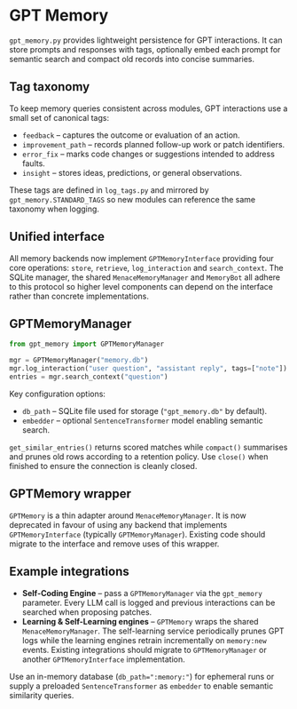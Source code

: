 # GPT Memory

`gpt_memory.py` provides lightweight persistence for GPT interactions.  It can
store prompts and responses with tags, optionally embed each prompt for semantic
search and compact old records into concise summaries.

## Tag taxonomy

To keep memory queries consistent across modules, GPT interactions use a small
set of canonical tags:

- `feedback` – captures the outcome or evaluation of an action.
- `improvement_path` – records planned follow-up work or patch identifiers.
- `error_fix` – marks code changes or suggestions intended to address faults.
- `insight` – stores ideas, predictions, or general observations.

These tags are defined in `log_tags.py` and mirrored by `gpt_memory.STANDARD_TAGS`
so new modules can reference the same taxonomy when logging.

## Unified interface

All memory backends now implement `GPTMemoryInterface` providing four core
operations: `store`, `retrieve`, `log_interaction` and `search_context`.  The
SQLite manager, the shared `MenaceMemoryManager` and `MemoryBot` all adhere to
this protocol so higher level components can depend on the interface rather than
concrete implementations.

## GPTMemoryManager

```python
from gpt_memory import GPTMemoryManager

mgr = GPTMemoryManager("memory.db")
mgr.log_interaction("user question", "assistant reply", tags=["note"])
entries = mgr.search_context("question")
```

Key configuration options:

- `db_path` – SQLite file used for storage (`"gpt_memory.db"` by default).
- `embedder` – optional `SentenceTransformer` model enabling semantic search.

`get_similar_entries()` returns scored matches while `compact()` summarises and
prunes old rows according to a retention policy.  Use `close()` when finished to
ensure the connection is cleanly closed.

## GPTMemory wrapper

`GPTMemory` is a thin adapter around `MenaceMemoryManager`.  It is now
deprecated in favour of using any backend that implements
`GPTMemoryInterface` (typically `GPTMemoryManager`).  Existing code should
migrate to the interface and remove uses of this wrapper.

## Example integrations

- **Self-Coding Engine** – pass a `GPTMemoryManager` via the `gpt_memory`
  parameter.  Every LLM call is logged and previous interactions can be searched
  when proposing patches.
- **Learning & Self-Learning engines** – `GPTMemory` wraps the shared
  `MenaceMemoryManager`.  The self-learning service periodically prunes GPT
  logs while the learning engines retrain incrementally on `memory:new` events.
  Existing integrations should migrate to `GPTMemoryManager` or another
  `GPTMemoryInterface` implementation.

Use an in-memory database (`db_path=":memory:"`) for ephemeral runs or supply a
preloaded `SentenceTransformer` as `embedder` to enable semantic similarity
queries.
